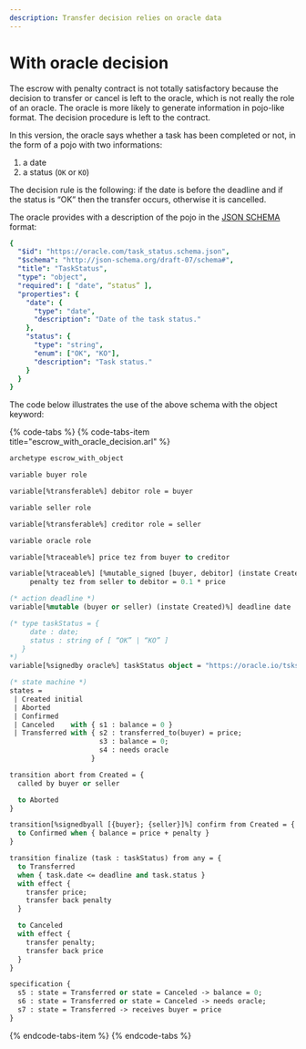 ```yaml
---
description: Transfer decision relies on oracle data
---
```


# With oracle decision

The escrow with penalty contract is not totally satisfactory because the decision to transfer or cancel is left to the oracle, which is not really the role of an oracle. The oracle is more likely to generate information in pojo-like format. The decision procedure is left to the contract.

In this version, the oracle says whether a task has been completed or not, in the form of a pojo with two informations:

1. a date
2. a status \(`OK` or `KO`\)

The decision rule is the following: if the date is before the deadline and if the status is “OK” then the transfer occurs, otherwise it is cancelled.

The oracle provides with a description of the pojo in the [JSON SCHEMA](https://json-schema.org/) format:

```yaml
{
  "$id": "https://oracle.com/task_status.schema.json",
  "$schema": "http://json-schema.org/draft-07/schema#",
  "title": "TaskStatus",
  "type": "object",
  "required": [ "date", “status” ],
  "properties": {
    "date": {
      "type": "date",
      "description": "Date of the task status."
    },
    "status": {
      "type": "string",
      "enum": ["OK", "KO"],
      "description": "Task status."
    }
  }
}
```

The code below illustrates the use of the above schema with the object keyword:

{% code-tabs %}
{% code-tabs-item title="escrow\_with\_oracle\_decision.arl" %}
```ocaml
archetype escrow_with_object

variable buyer role

variable[%transferable%] debitor role = buyer

variable seller role

variable[%transferable%] creditor role = seller

variable oracle role

variable[%traceable%] price tez from buyer to creditor

variable[%traceable%] [%mutable_signed [buyer, debitor] (instate Created)%]
     penalty tez from seller to debitor = 0.1 * price

(* action deadline *)
variable[%mutable (buyer or seller) (instate Created)%] deadline date

(* type taskStatus = {
     date : date;
     status : string of [ “OK” | “KO” ]
   }
*)
variable[%signedby oracle%] taskStatus object = "https://oracle.io/tskstat.schema.json"

(* state machine *)
states =
 | Created initial
 | Aborted
 | Confirmed
 | Canceled    with { s1 : balance = 0 }
 | Transferred with { s2 : transferred_to(buyer) = price;
                      s3 : balance = 0;
                      s4 : needs oracle
                    }

transition abort from Created = {
  called by buyer or seller

  to Aborted
}

transition[%signedbyall [{buyer}; {seller}]%] confirm from Created = {
  to Confirmed when { balance = price + penalty }
}

transition finalize (task : taskStatus) from any = {
  to Transferred
  when { task.date <= deadline and task.status }
  with effect {
    transfer price;
    transfer back penalty
  }

  to Canceled
  with effect {
    transfer penalty;
    transfer back price
  }
}

specification {
  s5 : state = Transferred or state = Canceled -> balance = 0;
  s6 : state = Transferred or state = Canceled -> needs oracle;
  s7 : state = Transferred -> receives buyer = price
}


```
{% endcode-tabs-item %}
{% endcode-tabs %}

